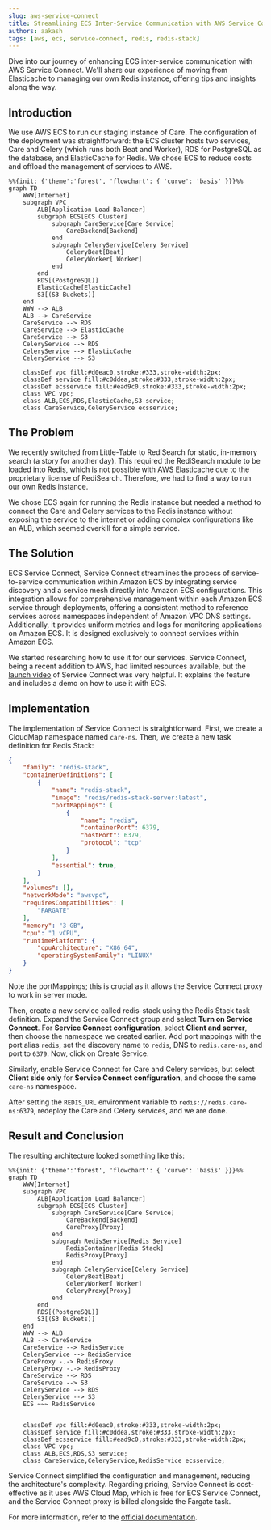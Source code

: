 ```yaml
---
slug: aws-service-connect
title: Streamlining ECS Inter-Service Communication with AWS Service Connect
authors: aakash
tags: [aws, ecs, service-connect, redis, redis-stack]
---
```


Dive into our journey of enhancing ECS inter-service communication with AWS Service Connect. We'll share our experience of moving from Elasticache to managing our own Redis instance, offering tips and insights along the way.

## Introduction

We use AWS ECS to run our staging instance of Care. The configuration of the deployment was straightforward: the ECS cluster hosts two services, Care and Celery (which runs both Beat and Worker), RDS for PostgreSQL as the database, and ElasticCache for Redis. We chose ECS to reduce costs and offload the management of services to AWS.

```mermaid
%%{init: {'theme':'forest', 'flowchart': { 'curve': 'basis' }}}%%
graph TD
    WWW[Internet]
    subgraph VPC
        ALB[Application Load Balancer]
        subgraph ECS[ECS Cluster]
            subgraph CareService[Care Service]
                CareBackend[Backend]
            end
            subgraph CeleryService[Celery Service]
                CeleryBeat[Beat]
                CeleryWorker[ Worker]
            end
        end
        RDS[(PostgreSQL)]
        ElasticCache[ElasticCache]
        S3[(S3 Buckets)]
    end
    WWW --> ALB
    ALB --> CareService
    CareService --> RDS
    CareService --> ElasticCache
    CareService --> S3
    CeleryService --> RDS
    CeleryService --> ElasticCache
    CeleryService --> S3

    classDef vpc fill:#d0eac0,stroke:#333,stroke-width:2px;
    classDef service fill:#c0ddea,stroke:#333,stroke-width:2px;
    classDef ecsservice fill:#ead9c0,stroke:#333,stroke-width:2px;
    class VPC vpc;
    class ALB,ECS,RDS,ElasticCache,S3 service;
    class CareService,CeleryService ecsservice;
```


## The Problem

We recently switched from Little-Table to RediSearch for static, in-memory search (a story for another day). This required the RediSearch module to be loaded into Redis, which is not possible with AWS Elasticache due to the proprietary license of RediSearch. Therefore, we had to find a way to run our own Redis instance.

We chose ECS again for running the Redis instance but needed a method to connect the Care and Celery services to the Redis instance without exposing the service to the internet or adding complex configurations like an ALB, which seemed overkill for a simple service.


## The Solution

ECS Service Connect, Service Connect streamlines the process of service-to-service communication within Amazon ECS by integrating service discovery and a service mesh directly into Amazon ECS configurations. This integration allows for comprehensive management within each Amazon ECS service through deployments, offering a consistent method to reference services across namespaces independent of Amazon VPC DNS settings. Additionally, it provides uniform metrics and logs for monitoring applications on Amazon ECS. It is designed exclusively to connect services within Amazon ECS.


We started researching how to use it for our services. Service Connect, being a recent addition to AWS, had limited resources available, but the [launch video](https://www.youtube.com/watch?v=n6ghmEEjpNQ) of Service Connect was very helpful. It explains the feature and includes a demo on how to use it with ECS.


## Implementation

The implementation of Service Connect is straightforward. First, we create a CloudMap namespace named `care-ns`. Then, we create a new task definition for Redis Stack:

```json
{
    "family": "redis-stack",
    "containerDefinitions": [
        {
            "name": "redis-stack",
            "image": "redis/redis-stack-server:latest",
            "portMappings": [
                {
                    "name": "redis",
                    "containerPort": 6379,
                    "hostPort": 6379,
                    "protocol": "tcp"
                }
            ],
            "essential": true,
        }
    ],
    "volumes": [],
    "networkMode": "awsvpc",
    "requiresCompatibilities": [
        "FARGATE"
    ],
    "memory": "3 GB",
    "cpu": "1 vCPU",
    "runtimePlatform": {
        "cpuArchitecture": "X86_64",
        "operatingSystemFamily": "LINUX"
    }
}

```

Note the portMappings; this is crucial as it allows the Service Connect proxy to work in server mode.

Then, create a new service called redis-stack using the Redis Stack task definition. Expand the Service Connect group and select **Turn on Service Connect**. For **Service Connect configuration**, select **Client and server**, then choose the namespace we created earlier. Add port mappings with the port alias `redis`, set the discovery name to `redis`, DNS to `redis.care-ns`, and port to `6379`. Now, click on Create Service.

Similarly, enable Service Connect for Care and Celery services, but select **Client side only** for **Service Connect configuration**, and choose the same `care-ns` namespace.

After setting the `REDIS_URL` environment variable to `redis://redis.care-ns:6379`, redeploy the Care and Celery services, and we are done.


## Result and Conclusion

The resulting architecture looked something like this:

```mermaid
%%{init: {'theme':'forest', 'flowchart': { 'curve': 'basis' }}}%%
graph TD
    WWW[Internet]
    subgraph VPC
        ALB[Application Load Balancer]
        subgraph ECS[ECS Cluster]
            subgraph CareService[Care Service]
                CareBackend[Backend]
                CareProxy[Proxy]
            end
            subgraph RedisService[Redis Service]
                RedisContainer[Redis Stack]
                RedisProxy[Proxy]
            end
            subgraph CeleryService[Celery Service]
                CeleryBeat[Beat]
                CeleryWorker[ Worker]
                CeleryProxy[Proxy]
            end
        end
        RDS[(PostgreSQL)]
        S3[(S3 Buckets)]
    end
    WWW --> ALB
    ALB --> CareService
    CareService --> RedisService
    CeleryService --> RedisService
    CareProxy -.-> RedisProxy
    CeleryProxy -.-> RedisProxy
    CareService --> RDS
    CareService --> S3
    CeleryService --> RDS
    CeleryService --> S3
    ECS ~~~ RedisService


    classDef vpc fill:#d0eac0,stroke:#333,stroke-width:2px;
    classDef service fill:#c0ddea,stroke:#333,stroke-width:2px;
    classDef ecsservice fill:#ead9c0,stroke:#333,stroke-width:2px;
    class VPC vpc;
    class ALB,ECS,RDS,S3 service;
    class CareService,CeleryService,RedisService ecsservice;
```

Service Connect simplified the configuration and management, reducing the architecture's complexity. Regarding pricing, Service Connect is cost-effective as it uses AWS Cloud Map, which is free for ECS Service Connect, and the Service Connect proxy is billed alongside the Fargate task.

For more information, refer to the [official documentation](https://docs.aws.amazon.com/AmazonECS/latest/developerguide/service-connect.html).
